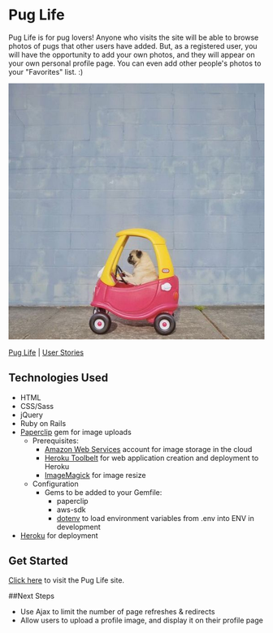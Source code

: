 # Pug Life

Pug Life is for pug lovers! Anyone who visits the site will be able to browse photos of pugs that other users have added. But, as a registered user, you will have the opportunity to add your own photos, and they will appear on your own personal profile page. You can even add other people's photos to your "Favorites" list. :)

![heart](app/assets/images/readme.jpg)

[Pug Life](https://agile-earth-33019.herokuapp.com/) | [User Stories](https://trello.com/b/kABEN5rc/pug-life)

## Technologies Used
* HTML
* CSS/Sass
* jQuery
* Ruby on Rails
* [Paperclip](https://github.com/thoughtbot/paperclip) gem for image uploads
	* Prerequisites:
		* [Amazon Web Services](https://aws.amazon.com/what-is-aws/) account for image storage in the cloud
		* [Heroku Toolbelt](https://toolbelt.heroku.com/) for web application creation and deployment to Heroku
		* [ImageMagick](http://www.imagemagick.org/script/index.php) for image resize
	* Configuration
		* Gems to be added to your Gemfile: 
			* paperclip
			* aws-sdk
			* [dotenv](https://github.com/bkeepers/dotenv) to load environment variables from .env into ENV in development 
* [Heroku](https://www.heroku.com/) for deployment


## Get Started
[Click here](https://agile-earth-33019.herokuapp.com/) to visit the Pug Life site.

##Next Steps
- Use Ajax to limit the number of page refreshes & redirects
- Allow users to upload a profile image, and display it on their profile page